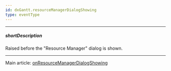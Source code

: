 ```yaml
---
id: dxGantt.resourceManagerDialogShowing
type: eventType
---
```

---
##### shortDescription
Raised before the "Resource Manager" dialog is shown.

---
Main article: [onResourceManagerDialogShowing](/Documentation/ApiReference/UI_Components/dxGantt/Configuration/#onResourceManagerDialogShowing)